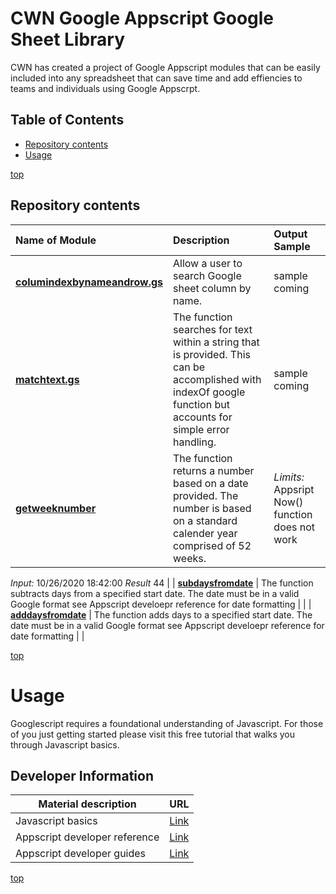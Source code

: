 # <a name="top">CWN Google Appscript Google Sheet Library</a> 

CWN has created a project of Google Appscript modules that can be easily included into any spreadsheet that can save time and add effiencies to teams and individuals using Google Appscrpt.

## Table of Contents

- [Repository contents](#repository-contents)
- [Usage](#usage)


[top](#top)

## Repository contents

| Name of Module | Description | Output Sample |
| :---------- | :------------------------------- | :--------------------------------------------------- |
| [**columindexbynameandrow.gs**](https://github.com/cwnit/toolkits/blob/master/collections/googleappscript/google_sheets/columindexbynameandrow.gs) | Allow a user to search Google sheet column by name. | sample coming |
| [**matchtext.gs**](https://github.com/cwnit/toolkits/blob/master/collections/googleappscript/google_sheets/matchtext.gs) | The function searches for text within a string that is provided.  This can be accomplished with indexOf google function but accounts for simple error handling. | sample coming |
| [**getweeknumber**](https://github.com/cwnit/toolkits/blob/master/collections/googleappscript/google_sheets/getweeknumber) | The function returns a number based on a date provided.  The number is based on a standard calender year comprised of 52 weeks. | *Limits:*  Appsript Now() function does not work
*Input:* 10/26/2020 18:42:00
*Result* 44 |
| [**subdaysfromdate**](https://github.com/cwnit/toolkits/blob/master/collections/googleappscript/google_sheets/subdaysfromdate) | The function subtracts days from a specified start date.  The date must be in a valid Google format see Appscript develoepr reference for date formatting | |
| [**adddaysfromdate**](https://github.com/cwnit/toolkits/blob/master/collections/googleappscript/google_sheets/adddaysfromdate) | The function adds days to a specified start date.  The date must be in a valid Google format see Appscript develoepr reference for date formatting | |

[top](#top)


# Usage
Googlescript requires a foundational understanding of Javascript.  For those of you just getting started please visit this free tutorial that walks you through Javascript basics.

## Developer Information ##
| Material description | URL |
| ---------- | ------------ |
| Javascript basics | [Link](https://www.w3schools.com/js/DEFAULT.asp) |
| Appscript developer reference | [Link](https://developers.google.com/apps-script/reference/) |
| Appscript developer guides | [Link](https://developers.google.com/google-ads/scripts/docs/your-first-script) |



[top](#top)
